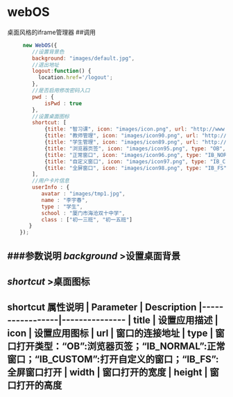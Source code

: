 # webOS
桌面风格的iframe管理器
##调用
```javascript
     new WebOS({
        //设置背景色
        background: "images/default.jpg",
        //退出地址
        logout:function() {
          location.href='/logout';
        },
        //是否启用修改密码入口
        pwd : {
            isPwd : true
        },
        //设置桌面图标
        shortcut: [
            {title: "智习课", icon: "images/icon.png", url: "http://www.baidu.com", width: 500, height: 500},
            {title: "教师管理", icon: "images/icon90.png", url: "http://www.baidu.com"},
            {title: "学生管理", icon: "images/icon89.png", url: "http://www.baidu.com"},
            {title: "浏览器页签", icon: "images/icon95.png", type: "OB", url: "http://www.baidu.com"},
            {title: "正常窗口", icon: "images/icon96.png", type: "IB_NORMAL", url: "http://www.baidu.com"},
            {title: "自定义窗口", icon: "images/icon97.png", type: "IB_CUSTOM", url: "http://www.baidu.com", width: 1450, height:330},
            {title: "全屏窗口", icon: "images/icon98.png", type: "IB_FS", url: "http://www.baidu.com"}
        ],
        //用户卡片信息
        userInfo : {
           avatar : "images/tmp1.jpg",
           name : "李宇春",
           type : "学生",
           school : "厦门市海沧双十中学",
           class : ["初一三班", "初一五班"]
       }
    });
```
###参数说明
  *background* >设置桌面背景
  -----------
  *shortcut*  >桌面图标
  -----------
 **shortcut** 属性说明
| Parameter       | Description
|-----------------|---------------
| title             | 设置应用描述
| icon              | 设置应用图标
| url               | 窗口的连接地址
| type              | 窗口打开类型：“OB”:浏览器页签；“IB_NORMAL”:正常窗口；“IB_CUSTOM”:打开自定义的窗口；“IB_FS”:全屏窗口打开
| width             | 窗口打开的宽度
| height            | 窗口打开的高度
------